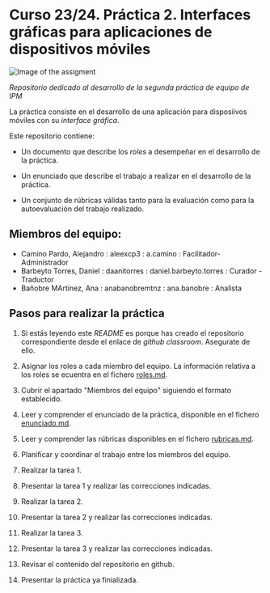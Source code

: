 # Curso 23/24. Práctica 2. Interfaces gráficas para aplicaciones de dispositivos móviles

![Image of the assigment](pexels-andrew-neel-6633920.jpg)

_Repositorio dedicado al desarrollo de la segunda práctica de equipo
de IPM_


La práctica consiste en el desarrollo de una aplicación para
disposiivos móviles con su _interface gráfica_.

Este repositorio contiene:

  - Un documento que describe los _roles_ a desempeñar en el desarrollo
    de la práctica.
    
  - Un enunciado que describe el trabajo a realizar en el desarrollo
    de la práctica.
    
  - Un conjunto de rúbricas válidas tanto para la evaluación como para
    la autoevaluación del trabajo realizado.


## Miembros del equipo:

- Camino Pardo, Alejandro : aleexcp3 : a.camino : Facilitador-Administrador
- Barbeyto Torres, Daniel : daanitorres : daniel.barbeyto.torres : Curador - Traductor
- Bañobre MArtínez, Ana : anabanobremtnz : ana.banobre : Analista


## Pasos para realizar la práctica

1. Si estás leyendo este _README_ es porque has creado el repositorio
   correspondiente desde el enlace de _github classroom_. Asegurate de
   ello.
	 
2. Asignar los roles a cada miembro del equipo. La información
   relativa a los roles se ecuentra en el fichero [roles.md](roles.md).
   
3. Cubrir el apartado "Miembros del equipo" siguiendo el formato
   establecido.
   
4. Leer y comprender el enunciado de la práctica, disponible en el
   fichero [enunciado.md](enunciado.md).

5. Leer y comprender las rúbricas disponibles en el fichero
   [rubricas.md](rubricas.md).

6. Planificar y coordinar el trabajo entre los miembros del equipo.

6. Realizar la tarea 1.

8. Presentar la tarea 1 y realizar las correcciones indicadas.

9. Realizar la tarea 2.

10. Presentar la tarea 2 y realizar las correcciones indicadas.

11. Realizar la tarea 3.

12. Presentar la tarea 3 y realizar las correcciones indicadas.

13. Revisar el contenido del repositorio en github.

14. Presentar la práctica ya finializada.
 
